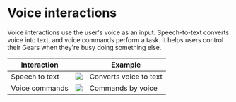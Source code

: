 # Voice interactions



Voice interactions use the user's voice as an input. Speech-to-text converts voice into text, and voice commands perform a task. It helps users control their Gears when they're busy doing something else.

|Interaction|  |Example|
|-----------|---|-------|
|Speech to text|![](media/interaction_7.4.0_1-300x184.png)|Converts voice to text|
|Voice commands|![](media/interaction_7.4.0_2-300x186.png)|Commands by voice|
